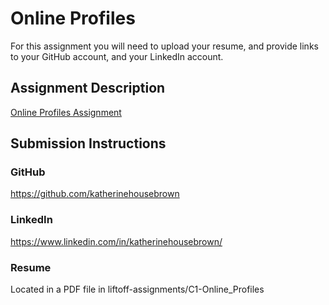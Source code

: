 # Online Profiles
For this assignment you will need to upload your resume, and provide links to your GitHub account, and your LinkedIn account.

## Assignment Description
[Online Profiles Assignment](https://education.launchcode.org/liftoff/assignments/online-profiles/)

## Submission Instructions
 
### GitHub
https://github.com/katherinehousebrown
 
### LinkedIn
https://www.linkedin.com/in/katherinehousebrown/

### Resume
Located in a PDF file in liftoff-assignments/C1-Online_Profiles

